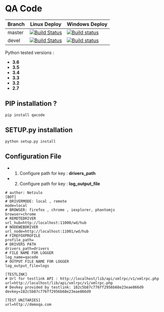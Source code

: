 # QA Code

| Branch  | Linux Deploy | Windows Deploy |
| ------------- | ------------- |  ------------- |
| master  | [![Build Status](https://travis-ci.org/netzulo/qadoc.svg?branch=master)](https://travis-ci.org/netzulo/qacode)  | [![Build status](https://ci.appveyor.com/api/projects/status/4a0tc5pis1bykt9x/branch/master?svg=true)](https://ci.appveyor.com/project/netzulo/qacode/branch/master)  |
| devel  | [![Build Status](https://travis-ci.org/netzulo/qadmin.svg?branch=devel)](https://travis-ci.org/netzulo/qacode)  | [![Build status](https://ci.appveyor.com/api/projects/status/4a0tc5pis1bykt9x/branch/devel?svg=true)](https://ci.appveyor.com/project/netzulo/qacode/branch/devel)  |

Python tested versions :

  +  **3.6**
  +  **3.5**
  +  **3.4**
  +  **3.3**
  +  **3.2**
  +  **2.7**

## PIP installation ?

```
pip install qacode
```

## SETUP.py installation

```
python setup.py install
```

## Configuration File

+ 1. Configure path for key : **drivers_path**
+ 2. Configure path for key : **log_output_file**

```
# author: Netzulo
[BOT]
# DRIVERMODE: local , remote
mode=local
# BROWSER: firefox , chrome , iexplorer, phantomjs
browser=chrome
# REMOTEDRIVER
url_hub=http://localhost:11000/wd/hub
# NODEWEBDRIVER
url_node=http://localhost:11001/wd/hub
# FIREFOXPROFILE
profile_path=
# DRIVERS PATH
drivers_path=drivers
# FILE NAME FOR LOGGER
log_name=qacode
# OUTPUT FILE NAME FOR LOGGER
log_output_file=logs

[TESTLINK]
# Url for testlink API : http://localhost/lib/api/xmlrpc/v1/xmlrpc.php
url=http://localhost/lib/api/xmlrpc/v1/xmlrpc.php
# Devkey provided by testlink: 182c5b87c776ff2956b68e23eae866d9
devkey=182c5b87c776ff2956b68e23eae866d9

[TEST_UNITARIES]
url=http://demoqa.com

```
